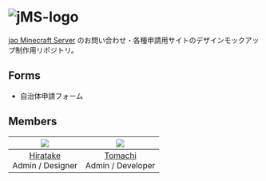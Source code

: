 # ![jMS-logo](https://user-images.githubusercontent.com/23224932/42416047-36adc45a-829f-11e8-9d05-46d566c437e8.png)

[jao Minecraft Server](https://jaoafa.com) のお問い合わせ・各種申請用サイトのデザインモックアップ制作用リポジトリ。

## Forms

- 自治体申請フォーム

## Members

|![](https://avatars0.githubusercontent.com/u/23224932?s=80&v=4)|![](https://avatars2.githubusercontent.com/u/8929706?s=80&v=4)|
|:--:|:--:|
|[Hiratake](https://github.com/Hiratake)<br />Admin / Designer|[Tomachi](https://github.com/book000)<br />Admin / Developer|
